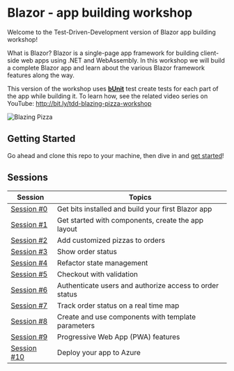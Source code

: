 # Blazor - app building workshop

Welcome to the Test-Driven-Development version of Blazor app building workshop! 

What is Blazor? Blazor is a single-page app framework for building client-side web apps using .NET and WebAssembly. In this workshop we will build a complete Blazor app and learn about the various Blazor framework features along the way.

This version of the workshop uses **[bUnit](https://bunit.egilhansen.com/)** test create tests for each part of the app while building it. To learn how, see the related video series on YouTube: http://bit.ly/tdd-blazing-pizza-workshop

![Blazing Pizza](https://user-images.githubusercontent.com/1874516/77244515-c889ce00-6bd2-11ea-9a45-47452c084464.png)

## Getting Started

Go ahead and clone this repo to your machine, then dive in and [get started](/docs/00-get-started.md)!

## Sessions

| Session | Topics |
| ----- | ---- |
| [Session #0](/docs/00-get-started.md) | Get bits installed and build your first Blazor app |
| [Session #1](/docs/01-components-and-layout.md) | Get started with components, create the app layout |
| [Session #2](/docs/02-customize-a-pizza.md) | Add customized pizzas to orders  |
| [Session #3](/docs/03-show-order-status.md) | Show order status |
| [Session #4](/docs/04-refactor-state-management.md) | Refactor state management |
| [Session #5](/docs/05-checkout-with-validation.md) | Checkout with validation |
| [Session #6](/docs/06-authentication-and-authorization.md) | Authenticate users and authorize access to order status |
| [Session #7](/docs/07-javascript-interop.md) | Track order status on a real time map |
| [Session #8](/docs/08-templated-components.md) | Create and use components with template parameters |
| [Session #9](/docs/09-progressive-web-app.md) | Progressive Web App (PWA) features |
| [Session #10](/docs/10-publish-and-deploy.md) | Deploy your app to Azure |
